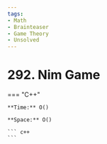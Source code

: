 ```yaml
---
tags:
- Math
- Brainteaser
- Game Theory
- Unsolved
---
```



# 292. Nim Game

=== "C++"

    **Time:** O()

    **Space:** O()

    ``` c++
    ```